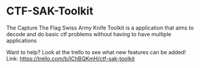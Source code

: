 # CTF-SAK-Toolkit
The Capture The Flag Swiss Army Knife Toolkit is a application that aims to decode and do basic ctf problems without having to have multiple applications


Want to help? Look at the trello to see what new features can be added!
Link: https://trello.com/b/IChBQKmH/ctf-sak-toolkit 